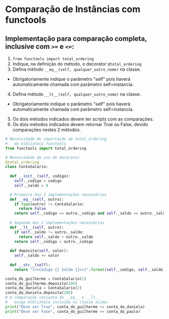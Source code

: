 # Comparação de Instâncias com functools

## Implementação para comparação completa, inclusive com `>=` e `<=`:
1. `from functools import total_ordering`
2. Indique, na definição do método, o decorator `@total_ordering`
3. Defina método `__eq__(self, qualquer_outro_nome)` na classe.
  - Obrigatoriamente indique o parâmetro "self" pois haverá automaticamente chamada com parâmetro self=instancia.
4. Defina método `__lt__(self, qualquer_outro_nome)` na classe.
  - Obrigatoriamente indique o parâmetro "self" pois haverá automaticamente chamada com parâmetro self=instancia.
5. Os dois métodos indicados devem ter scripts com as comparações.
6. Os dois métodos indicados devem retornar True ou False, devido comparações nestes 2 métodos.

```python  
# Necessidade de importação de total_ordering
#   da biblioteca functools
from functools import total_ordering

# Necessidade de uso de decorator
@total_ordering
class ContaSalario:
  
  def __init__(self, codigo):
    self._codigo = codigo
    self._saldo = 0

  # Primeira das 2 implementações necessárias
  def __eq__(self, outro):
    if type(outro) != ContaSalario:
      return False
    return self._codigo == outro._codigo and self._saldo == outro._saldo
  
  # Segunda das 2 implementações necessárias
  def __lt__(self, outro):
    if self._saldo != outro._saldo:
      return self._saldo < outro._saldo
    return self._codigo < outro._codigo
  
  def deposita(self, valor):
    self._saldo += valor
    
  def __str__(self):
    return "[>>Codigo {} Saldo {}<<]".format(self._codigo, self._saldo)
```  
  
```python
conta_do_guilherme = ContaSalario(1)
conta_do_guilherme.deposita(100)
conta_da_daniela = ContaSalario(2)
conta_da_daniela.deposita(200)
# A comparação conjunta de __eq__ e __lt__
#   exige biblioteca incluída na classe acima.
print("Deve ser True", conta_do_guilherme <= conta_da_daniela)
print("Deve ser Fase", conta_do_guilherme >= conta_do_paulo)
```  
